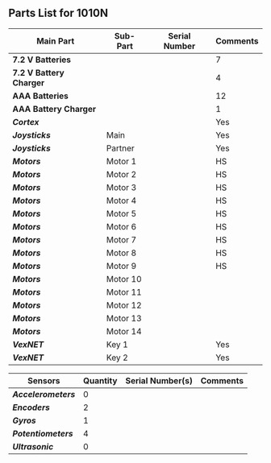 ## Parts List for 1010N

Main Part                 | Sub-Part             | Serial Number        | Comments
------------------------- | -------------------- | -------------------- | --------------------
**7.2 V Batteries**       |                      |                      |  7
**7.2 V Battery Charger** |                      |                      |  4
**AAA Batteries**         |                      |                      |  12
**AAA Battery Charger**   |                      |                      |  1
**_Cortex_**              |                      |                      |  Yes
**_Joysticks_**           | Main                 |                      |  Yes
**_Joysticks_**           | Partner              |                      |  Yes
**_Motors_**              | Motor 1              |                      |  HS
**_Motors_**              | Motor 2              |                      |  HS
**_Motors_**              | Motor 3              |                      |  HS
**_Motors_**              | Motor 4              |                      |  HS
**_Motors_**              | Motor 5              |                      |  HS
**_Motors_**              | Motor 6              |                      |  HS
**_Motors_**              | Motor 7              |                      |  HS
**_Motors_**              | Motor 8              |                      |  HS
**_Motors_**              | Motor 9              |                      |  HS
**_Motors_**              | Motor 10             |                      |  
**_Motors_**              | Motor 11             |                      |  
**_Motors_**              | Motor 12             |                      |  
**_Motors_**              | Motor 13             |                      |  
**_Motors_**              | Motor 14             |                      |  
**_VexNET_**              | Key 1                |                      |  Yes
**_VexNET_**              | Key 2                |                      |  Yes


Sensors                | Quantity     | Serial Number(s)     | Comments
---------------------- | ------------ | -------------------- | --------------------
**_Accelerometers_**   |  0           |                      |  
**_Encoders_**         |  2           |                      |  
**_Gyros_**            |  1           |                      |  
**_Potentiometers_**   |  4           |                      |  
**_Ultrasonic_**       |  0           |                      |  

